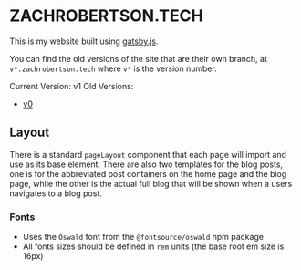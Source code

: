 # ZACHROBERTSON.TECH

This is my website built using [gatsby.js](https://www.gatsbyjs.com/).

You can find the old versions of the site that are their own branch, at `v*.zachrobertson.tech` where `v*` is the version number.

Current Version: v1
Old Versions:
  - [v0](https://github.com/zachrobertson/zachrobertson.tech/tree/v0)

## Layout

There is a standard `pageLayout` component that each page will import and use as its base element. There are also two templates for the blog posts, one is for the abbreviated post containers on the home page and the blog page, while the other is the actual full blog that will be shown when a users navigates to a blog post.

### Fonts

- Uses the `Oswald` font from the `@fontsource/oswald` npm package
- All fonts sizes should be defined in `rem` units (the base root em size is 16px)
